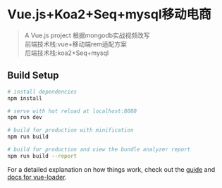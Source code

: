 # Vue.js+Koa2+Seq+mysql移动电商

> A Vue.js project 根据mongodb实战视频改写<br/>
> 前端技术栈:vue+移动端rem适配方案<br>
> 后端技术栈:koa2+Seq+mysql<br>
## Build Setup

``` bash
# install dependencies
npm install

# serve with hot reload at localhost:8080
npm run dev

# build for production with minification
npm run build

# build for production and view the bundle analyzer report
npm run build --report
```

For a detailed explanation on how things work, check out the [guide](http://vuejs-templates.github.io/webpack/) and [docs for vue-loader](http://vuejs.github.io/vue-loader).
